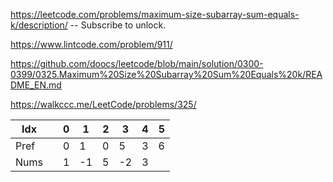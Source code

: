 https://leetcode.com/problems/maximum-size-subarray-sum-equals-k/description/ -- Subscribe to unlock.

https://www.lintcode.com/problem/911/

https://github.com/doocs/leetcode/blob/main/solution/0300-0399/0325.Maximum%20Size%20Subarray%20Sum%20Equals%20k/README_EN.md

https://walkccc.me/LeetCode/problems/325/

| Idx  	|   	| 0 	| 1  	| 2 	| 3  	| 4 	| 5 	|
|------	|---	|---	|----	|---	|----	|---	|---	|
| Pref 	|   	| 0 	| 1  	| 0 	| 5  	| 3 	| 6 	|
| Nums 	|   	| 1 	| -1 	| 5 	| -2 	| 3 	|   	|
